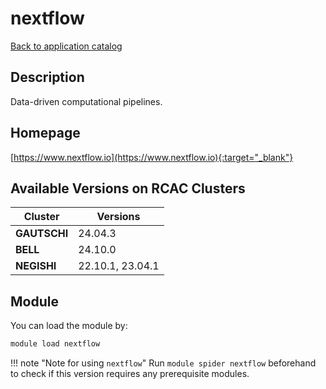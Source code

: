 # nextflow

[Back to application catalog](../app_catalog.md)

## Description

Data-driven computational pipelines.

## Homepage

[https://www.nextflow.io](https://www.nextflow.io){:target="_blank"}

## Available Versions on RCAC Clusters

|Cluster|Versions|
|---|---|
**GAUTSCHI**|24.04.3
**BELL**|24.10.0
**NEGISHI**|22.10.1, 23.04.1

## Module

You can load the module by:

```bash
module load nextflow
```

!!! note "Note for using `nextflow`"
    Run `module spider nextflow` beforehand to check if this version requires any prerequisite modules.
